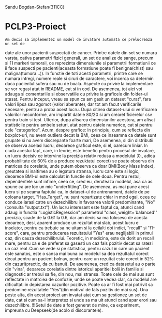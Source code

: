 Sandu Bogdan-Stefan(311CC)
# PCLP3-Proiect
    Am decis sa implementez un model de invatare automata ce prelucreaza un set de 
date ale unor pacienti suspectati de cancer. Printre datele din set se numara varsta,
cativa parametri fizici generali, un set de analize de sange, precum si 11 markeri tumorali,
ce reprezinta dimensiunile si parametrii formatiunii ce ii face suspecti pe pacienti(aceasta
formatiune poate fi benigna(chist) sau maligna(tumora...)). In functie de toti acesti parametri,
printre care se numara intregi, numere reale si siruri de caractere, voi incerca sa determin
daca pacientul sufera sau nu de boala.
    Aspecte cu privire la implementare se vor regasi atat in README, cat si in cod. De asemenea,
tot aici voi adauga si comentariile si observatiile cu privire la graficele din folder-ul atasat.
    Pentru inceput, vreau sa spun ca am gasit un dataset "curat", fara valori lipsa sau zgomot
(valori aberante), dar tot am facut verificarile necesare, pentru a proba acest lucru. Dupa 
citirea dataset-ului si verificarea valorilor neconforme, am impartit datele 80/20 si am crearet fisierelor
csv pentru train si test. Ulterior, dupa afisarea dimensiunilor acestora, am afisat statisticile pentru
ambele seturi, atat pentru datele numerice, cat si pentru cele "categorice".
    Acum, despre grafice: In principiu, cum se reflecta din boxplot-uri, nu avem outliers decat la BMI,
ceea ce inseamna ca datele sunt grupate si nu avem discrepante foarte mari, De asemenea, si din distributii
se observa acelasi lucru, deoarece graficul este, si el, oarecum liniar. In ciuda acestui fapt, care, in teorie,
este benefic pentru procesul de invatare, un lucru decisiv ce intervine la precizia relativ redusa a modelului
(0., adica probabilitate de 60% de a produce rezuktatul corect) se poate observa din matricea de corelatie, 
unde putem observa ca doar BMI(Body Mass Index), greutatea si inaltimea au o legatura stransa, lucru care este
si logic, deoarece BMI-ul este calculat in functie de cele doua. Pentru restul, dependentele sunt infime, ceea ce,
cred eu, deruteaza modelul, asa ca as spune ca are loc un mic "underfitting". De asemenea, as mai pune acest lucru
si pe seama faptului ca, in dataset-ul de antrenament, datele de pe coloana target, "Has_Target", nu sunt repartizate
chiar in mod egal, ceea ce conduce iarasi catre un dezechilibru in favoarea valorii predominante, "No"(consulta 
"output.txt"). Un lucru interesant este faptul ca, atunci cand adaug in functia "LogisticRegression" parametrul
"class_weight='balanced'" precizia, scade de la 0.61 la 0.6, dar am decis sa ma folosesc de acesta deoarece, desi, aparent
produce un rezultat mai slab, acest lucru e inselator, pentru ca trebuie sa ne uitam si la ceilalti doi indici, "recall"
si "f1-score", care, pentru producerea rezultatului "Yes" erau neglijabili in primul caz, din cauza dezechilibrului.
Teoretic, in medicina, este de dorit un recall mare, pentru ca e de preferat sa gasesti un caz fals pozitiv decat sa ratezi
un caz real .Cum se vede si pe statistica, pentru cazul in care un pacient este sanatos, este o sansa mai buna ca modelul sa dea
rezultatul corect decat pentru un pacient bolnav, pentru care un rezultat este corect in 52% din cazuri(practic,
da cu banul). De asemenea, cred ca datasetul au o parte din "vina", deoarece corelatia dintre istoricul
aparitiei bolii in familie si diagnostic ar trebui sa fie, din nou, mai stransa. Toate cele de mai sus sunt reflectate in
matrciea de confuzie, unde se poate vedea clar, ca modelul are dificultati in depistarea cazurilor pozitive. 
Poate ca ar fi fost mai potrivit sa predomine rezultatele "Yes"(din motivul de fals pozitiv de mai sus).
    Una peste alta, din acest proiect am invatat atat cum sa gestionez un set de date, cat si cum sa-l interpretez si 
unde sa ma uit atunci cand apar erori sau dezechilibre.
!!!Setul de date a fost generat de mine, ca experiment, impreuna cu Deepseek(de acolo si discorantele).
